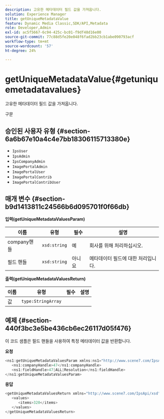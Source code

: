 ```yaml
---
description: 고유한 메타데이터 필드 값을 가져옵니다.
solution: Experience Manager
title: getUniqueMetadataValue
feature: Dynamic Media Classic,SDK/API,Metadata
role: Developer,Admin
exl-id: ac5f5667-6c94-425c-bc01-f9df48d16e00
source-git-commit: 77c88d5fe20e048f6fad2bb23cb1abe090793acf
workflow-type: tm+mt
source-wordcount: '57'
ht-degree: 24%

---
```


# getUniqueMetadataValue{#getuniquemetadatavalues}

고유한 메타데이터 필드 값을 가져옵니다.

구문

## 승인된 사용자 유형 {#section-6a6b67e10a4c4e7bb18306115713380e}

* `IpsUser`
* `IpsAdmin`
* `IpsCompanyAdmin`
* `ImagePortalAdmin`
* `ImagePortalUser`
* `ImagePortalContrib`
* `ImagePortalContribUser`

## 매개 변수 {#section-b9d1413811c24566b6d095701f0f66db}

**입력(getUniqueMetadataValuesParam)**

| 이름 | 유형 | 필수 | 설명 |
|---|---|---|---|
| company핸들 | `xsd:string` | 예 | 회사를 위해 처리하십시오. |
| 필드 핸들 | `xsd:string` | 아니요 | 메타데이터 필드에 대한 처리입니다. |

**출력(getUniqueMetadataValuesReturn)**

| 이름 | 유형 | 필수 | 설명 |
|---|---|---|---|
| 값 | `type:StringArray` |  |  |

## 예제 {#section-440f3bc3e5be436cb6ec26117d05f476}

이 코드 샘플은 필드 핸들을 사용하여 특정 메타데이터 값을 반환합니다.

**요청**

```java
<ns1:getUniqueMetadataValuesParam xmlns:ns1="http://www.scene7.com/IpsApi/xsd">
   <ns1:companyHandle>47</ns1:companyHandle>
   <ns1:fieldHandle>47|ALL|Resolution</ns1:fieldHandle>
</ns1:getUniqueMetadataValuesParam>
```

**응답**

```java
<getUniqueMetadataValuesReturn xmlns="http://www.scene7.com/IpsApi/xsd">
   <values>
      <items>320</items>
   </values>
</getUniqueMetadataValuesReturn>
```
